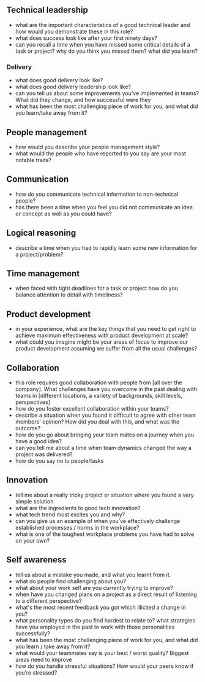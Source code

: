 ## Technical leadership
* what are the important characteristics of a good technical leader and how would you demonstrate these in this role?
* what does success look like after your first ninety days?
* can you recall a time when you have missed some critical details of a task or project? why do you think you missed them? what did you learn?

### Delivery
* what does good delivery look like? 
* what does good delivery leadership look like?
* can you tell us about some improvements you’ve implemented in teams? What did they change, and how successful were they
* what has been the most challenging piece of work for you, and what did you learn/take away from it?

## People management
* how would you describe your people management style?
* what would the people who have reported to you say are your most notable traits?

## Communication
* how do you communicate technical information to non-technical people?
* has there been a time when you feel you did not communicate an idea or concept as well as you could have?

## Logical reasoning
* describe a time when you had to rapidly learn some new information for a project/problem?

## Time management
* when faced with tight deadlines for a task or project how do you balance attention to detail with timeliness?

## Product development
* in your experience, what are the key things that you need to get right to achieve maximum effectiveness with product development at scale?
* what could you imagine might be your areas of focus to improve our product development assuming we suffer from all the usual challenges?

## Collaboration
* this role requires good collaboration with people from [all over the company]. What challenges have you overcome in the past dealing with teams in [different locations, a variety of backgrounds, skill levels, perspectives]
* how do you foster excellent collaboration within your teams?
* describe a situation when you found it difficult to agree with other team members' opinion? How did you deal with this, and what was the outcome?
* how do you go about bringing your team mates on a journey when you have a good idea?
* can you tell me about a time when team dynamics changed the way a project was delivered?
* how do you say no to people/tasks

## Innovation
* tell me about a really tricky project or situation where you found a very simple solution
* what are the ingredients to good tech innovation?
* what tech trend most excites you and why?
* can you give us an example of when you’ve effectively challenge established processes / norms in the workplace?
* what is one of the toughest workplace problems you have had to solve on your own?

## Self awareness
* tell us about a mistake you made, and what you learnt from it.
* what do people find challenging about you?
* what about your work self are you currently trying to improve?
* when have you changed plans on a project as a direct result of listening to a different perspective?
* what's the most recent feedback you got which illicited a change in you?
* what personality types do you find hardest to relate to? what strategies have you employed in the past to work with those personalities successfully?
* what has been the most challenging piece of work for you, and what did you learn / take away from it?
* what would your teammates say is your best / worst quality? Biggest areas need to improve
* how do you handle stressful situations? How would your peers know if you’re stressed?
